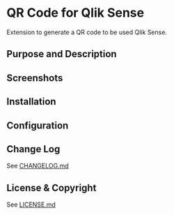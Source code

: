 # QR Code for Qlik Sense
Extension to generate a QR code to be used Qlik Sense.

## Purpose and Description

## Screenshots

## Installation

## Configuration

## Change Log

See [CHANGELOG.md](ChangeLog.md)

## License & Copyright

See [LICENSE.md](License.md)
